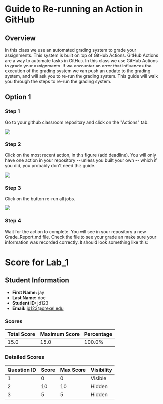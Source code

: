 # Guide to Re-running an Action in GitHub

## Overview

In this class we use an automated grading system to grade your assignments. This system is built on top of GitHub Actions. GitHub Actions are a way to automate tasks in GitHub. In this class we use GitHub Actions to grade your assignments. If we encounter an error that influences the execution of the grading system we can push an update to the grading system, and will ask you to re-run the grading system. This guide will walk you through the steps to re-run the grading system.

## Option 1

### Step 1

Go to your github classroom repository and click on the "Actions" tab.

![](./figs/Actions_1.png)

### Step 2

Click on the most recent action, in this figure (add deadline). You will only have one action in your repository -- unless you built your own -- which if you did, you probably don't need this guide. 

![](./figs/Actions_2.png)

### Step 3

Click on the button re-run all jobs.

![](./figs/Actions_3.png)

### Step 4

Wait for the action to complete. You will see in your repository a new Grade_Report.md file. Check the file to see your grade an make sure your information was recorded correctly. It should look something like this:

# Score for Lab_1

## Student Information
- **First Name:** jay
- **Last Name:** doe
- **Student ID:** jd123
- **Email:** jd123@drexel.edu

### Scores

| Total Score | Maximum Score | Percentage |
|-------------|---------------|------------|
| 15.0 | 15.0 | 100.0% |

### Detailed Scores

| Question ID | Score | Max Score | Visibility |
|-------------|-------|-----------|------------|
| 1 | 0 | 0 | Visible |
| 2 | 10 | 10 | Hidden |
| 3 | 5 | 5 | Hidden |